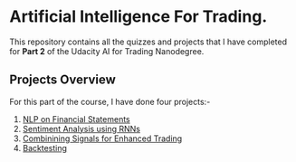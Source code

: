 # Artificial Intelligence For Trading. 

This repository contains all the quizzes and projects that I have completed for **Part 2** of the Udacity AI for Trading Nanodegree. 

## Projects Overview

For this part of the course, I have done four projects:- 

1. [NLP on Financial Statements](https://github.com/prakharrathi25/artificial-intelligence-for-trading/tree/master/part2_ai_algorithms_in_trading/projects/NLP_on_financial_statements)
2. [Sentiment Analysis using RNNs](https://github.com/prakharrathi25/artificial-intelligence-for-trading/tree/master/part2_ai_algorithms_in_trading/projects/Sentiment_Analysis_Neural_Network) 
3. [Combinining Signals for Enhanced Trading]()
4. [Backtesting]()


